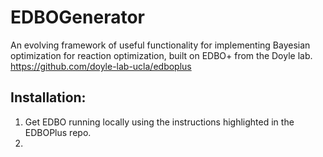 # EDBOGenerator
An evolving framework of useful functionality for implementing Bayesian optimization for reaction optimization, built on EDBO+ from the Doyle lab.
https://github.com/doyle-lab-ucla/edboplus

## Installation:
1. Get EDBO running locally using the instructions highlighted in the EDBOPlus repo.
2.  
